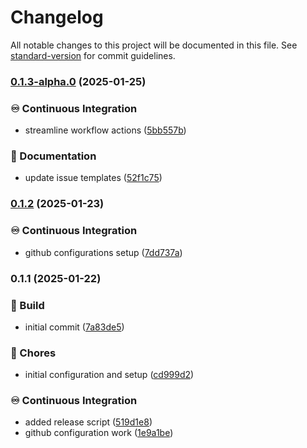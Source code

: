 # Changelog

All notable changes to this project will be documented in this file. See [standard-version](https://github.com/conventional-changelog/standard-version) for commit guidelines.

### [0.1.3-alpha.0](https://github.com/liviasoft/logistics-support/compare/v0.1.2...v0.1.3-alpha.0) (2025-01-25)


### ♾️ Continuous Integration

* streamline workflow actions ([5bb557b](https://github.com/liviasoft/logistics-support/commits/5bb557be4f3ab384b2d1cc68387e1a76ab14e2e9))


### 📝 Documentation

* update issue templates ([52f1c75](https://github.com/liviasoft/logistics-support/commits/52f1c75045851335849b277a9cea3d9af72af812))

### [0.1.2](https://github.com/liviasoft/logistics-support/compare/v0.1.1...v0.1.2) (2025-01-23)


### ♾️ Continuous Integration

* github configurations setup ([7dd737a](https://github.com/liviasoft/logistics-support/commits/7dd737a58d6603e1ee343d4c8a5155f528ebe1ed))

### 0.1.1 (2025-01-22)


### 🚧 Build

* initial commit ([7a83de5](https://github.com/liviasoft/logistics-support/commits/7a83de5f93413bd2589b085432ebe1625fc291ae))


### 🚚 Chores

* initial configuration and setup ([cd999d2](https://github.com/liviasoft/logistics-support/commits/cd999d2111d466aed42f605ed92aead61feb4427))


### ♾️ Continuous Integration

* added release script ([519d1e8](https://github.com/liviasoft/logistics-support/commits/519d1e83cb4299d457a97cb133ffe4b19585e88b))
* github configuration work ([1e9a1be](https://github.com/liviasoft/logistics-support/commits/1e9a1be615db240888f952334a782e7abc803c15))
